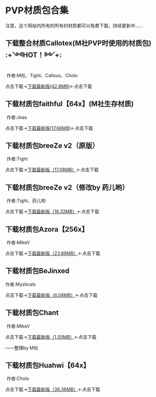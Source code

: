 # PVP材质包合集

注意，这个网站内所有的所有的材质都可以免费下载，持续更新中……

## 下载整合材质Callotex(M社PVP时使用的材质包)          :+༺HOT！༻+:

  作者:M社、Tight、Callous、Cholo

点击下载→[下载最新版(42.8MB)](https://pan.baidu.com/s/1O2ve0mSJX7F_MISNP9Alag)←点击下载

## 下载材质包faithful【64x】(M社生存材质)

  作者:Jeas
 
点击下载→[下载最新版(17.66MB)](https://pan.baidu.com/s/1W2VG301t1YHU5u8XtLtlPw)←点击下载

## 下载材质包breeZe v2（原版）

  作者:Tight

点击下载→[下载最新版（17.08MB）](https://pan.baidu.com/s/164BeLU4x7jOOf_Zs6NgfFA)←点击下载

## 下载材质包breeZe v2（修改by 药儿哟）

  作者:Tight、药儿哟

点击下载→[下载最新版（16.32MB）](https://pan.baidu.com/s/1Vk1bZVZGUXLWhfdhQoZ5pg)←点击下载

## 下载材质包Azora【256x】

  作者:MikeV

点击下载→[下载最新版（23.89MB）](https://pan.baidu.com/s/1KgPPhtzj_WTZQ9bbWkj1ow)←点击下载

## 下载材质包BeJinxed

  作者:Mysticals

点击下载→[下载最新版（6.08MB）](https://pan.baidu.com/s/1KksT-NvVDrlmmCvXbaVrRw)←点击下载

## 下载材质包Chant

  作者:MikeV

点击下载→[下载最新版（1.55MB）](https://pan.baidu.com/s/1l_O5f7k7o9SojYl19dol_g)←点击下载

——整理by M社

## 下载材质包Huahwi【64x】

  作者:Cholo

点击下载→[下载最新版（36.36MB）](https://pan.baidu.com/s/1m-3JMot6a8KbmXqOowF5fA)←点击下载
